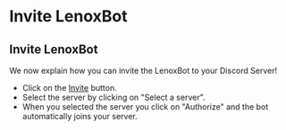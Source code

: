 # Invite LenoxBot

## Invite LenoxBot

We now explain how you can invite the LenoxBot to your Discord Server!

* Click on the [Invite](https://lenoxbot.com/invite/) button.
* Select the server by clicking on "Select a server".
* When you selected the server you click on "Authorize" and the bot automatically joins your server.

